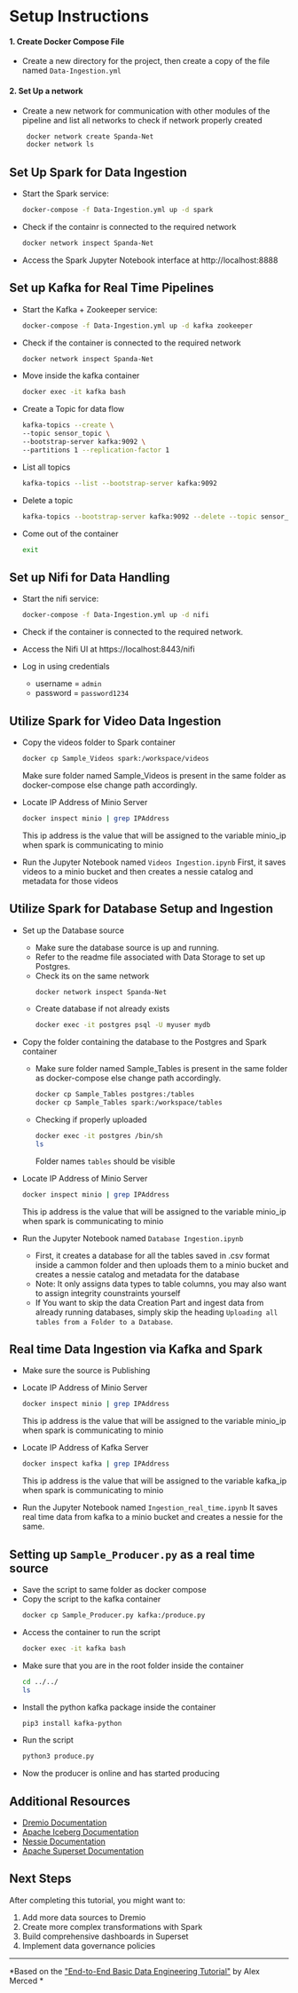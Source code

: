 # Setup Instructions

#### 1. Create Docker Compose File

- Create a new directory for the project, then create a copy of the file named `Data-Ingestion.yml` 

#### 2. Set Up a network 
- Create a new network for communication with other modules of the pipeline and list all networks to check if network properly created
  ```bash
   docker network create Spanda-Net
   docker network ls
   ```

## Set Up Spark for Data Ingestion

- Start the Spark service:
   ```bash
   docker-compose -f Data-Ingestion.yml up -d spark
   ```

- Check if the containr is connected to the required network
   ```bash
   docker network inspect Spanda-Net
   ```

- Access the Spark Jupyter Notebook interface at http://localhost:8888



## Set up Kafka for Real Time Pipelines
- Start the Kafka + Zookeeper service:
   ```bash
   docker-compose -f Data-Ingestion.yml up -d kafka zookeeper
   ```

- Check if the container is connected to the required network
   ```bash
   docker network inspect Spanda-Net
   ```

- Move inside the kafka container
   ```bash
   docker exec -it kafka bash 
   ```

- Create a Topic for data flow
   ```bash
   kafka-topics --create \
  --topic sensor_topic \
  --bootstrap-server kafka:9092 \
  --partitions 1 --replication-factor 1
   ```

- List all topics
   ```bash
   kafka-topics --list --bootstrap-server kafka:9092
   ```

- Delete a topic
   ```bash
   kafka-topics --bootstrap-server kafka:9092 --delete --topic sensor_topic
   ```

- Come out of the container
   ```bash
   exit
   ```



## Set up Nifi for Data Handling
- Start the nifi service:
   ```bash
   docker-compose -f Data-Ingestion.yml up -d nifi
   ```

- Check if the container is connected to the required network.

-  Access the Nifi UI at https://localhost:8443/nifi
   
- Log in using credentials 
   - username = `admin` 
   - password = `password1234`


##  Utilize Spark for Video Data Ingestion
- Copy the videos folder to Spark container
   ```bash
   docker cp Sample_Videos spark:/workspace/videos
   ```
   Make sure folder named Sample_Videos is present in the same folder as docker-compose else change path accordingly.

- Locate IP Address of Minio Server
   ```bash
   docker inspect minio | grep IPAddress
   ```
   This ip address is the value that will be assigned to the variable minio_ip when spark is communicating to minio

- Run the Jupyter Notebook named `Videos Ingestion.ipynb`
First, it saves videos to a minio bucket and then creates a nessie catalog and metadata for those videos

##  Utilize Spark for Database Setup and Ingestion
- Set up the Database source 
   - Make sure the database source is up and running.
   - Refer to the readme file associated with Data Storage to set up Postgres.
   - Check its on the same network
      ```bash
      docker network inspect Spanda-Net
      ```
   - Create database if not already exists
      ```bash
      docker exec -it postgres psql -U myuser mydb
      ```
- Copy the folder containing the database to the Postgres and Spark container
   - Make sure folder named Sample_Tables is present in the same folder as docker-compose else change path accordingly.
      ```bash
      docker cp Sample_Tables postgres:/tables
      docker cp Sample_Tables spark:/workspace/tables
      ```
   
   - Checking if properly uploaded
      ```bash
      docker exec -it postgres /bin/sh
      ls
      ```
      Folder names `tables` should be visible

- Locate IP Address of Minio Server
   ```bash
   docker inspect minio | grep IPAddress
   ```
   This ip address is the value that will be assigned to the variable minio_ip when spark is communicating to minio

-  Run the Jupyter Notebook named `Database Ingestion.ipynb`
      - First, it creates a database for all the tables saved in .csv format inside a cammon folder and then uploads them to a minio bucket and creates a nessie catalog and metadata for the database
      - Note: It only assigns data types to table columns, you may also want to assign integrity counstraints yourself
      - If You want to skip the data Creation Part and ingest data from already running databases, simply skip the heading `Uploading all tables from a Folder to a Database`.



##  Real time Data Ingestion via Kafka and Spark
- Make sure the source is Publishing
   
- Locate IP Address of Minio Server
   ```bash
   docker inspect minio | grep IPAddress
   ```
   This ip address is the value that will be assigned to the variable minio_ip when spark is communicating to minio

- Locate IP Address of Kafka Server
   ```bash
   docker inspect kafka | grep IPAddress
   ```
   This ip address is the value that will be assigned to the variable kafka_ip when spark is communicating to minio

- Run the Jupyter Notebook named `Ingestion_real_time.ipynb`
It saves real time data from kafka to a minio bucket and creates a nessie for the same.



## Setting up `Sample_Producer.py` as a real time source
   - Save the script to same folder as docker compose
   - Copy the script to the kafka container
      ```bash
      docker cp Sample_Producer.py kafka:/produce.py
      ``` 
   - Access the container to run the script
      ```bash
      docker exec -it kafka bash 
      ``` 
   - Make sure that you are in the root folder inside the container
      ```bash
      cd ../../
      ls
      ``` 
   - Install the python kafka package inside the container
      ```bash
      pip3 install kafka-python
      ``` 
   - Run the script
      ```bash
      python3 produce.py 
      ``` 
   - Now the producer is online and has started producing


## Additional Resources

- [Dremio Documentation](https://docs.dremio.com/)
- [Apache Iceberg Documentation](https://iceberg.apache.org/docs/latest/)
- [Nessie Documentation](https://projectnessie.org/documentation/)
- [Apache Superset Documentation](https://superset.apache.org/docs/intro)

## Next Steps

After completing this tutorial, you might want to:
1. Add more data sources to Dremio
2. Create more complex transformations with Spark
3. Build comprehensive dashboards in Superset
4. Implement data governance policies

---

*Based on the ["End-to-End Basic Data Engineering Tutorial"](https://medium.com/data-engineering-with-dremio/end-to-end-basic-data-engineering-tutorial-spark-dremio-superset-c076a56eaa75) by Alex Merced *